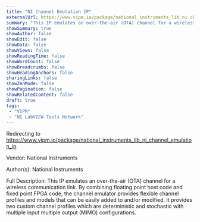 ```yaml
---
title: "NI Channel Emulation IP"
externalUrl: https://www.vipm.io/package/national_instruments_lib_ni_channel_emulation_ip
summary: "This IP emulates an over-the-air (OTA) channel for a wireless communication link."
showSummary: true
showAuthor: false
showEdit: false
showData: false
showViews: false
showReadingTime: false
showWordCount: false
showBreadcrumbs: false
showHeadingAnchors: false
sharingLinks: false
showZenMode: false
showPagination: false
showRelatedContent: false
draft: true
tags:
 - "VIPM"
 - "NI LabVIEW Tools Network"
---
```


Redirecting to https://www.vipm.io/package/national_instruments_lib_ni_channel_emulation_ip

Vendor: National Instruments

Author(s): National Instruments
 
Full Description:
This IP emulates an over-the-air (OTA) channel for a wireless communication link.  By combining floating point host code and fixed point FPGA code, the channel emulator provides flexible channel profiles and models that can be easily added to and/or modified. It provides two custom channel profiles which are deterministic and stochastic with multiple input multiple output (MIMO) configurations.